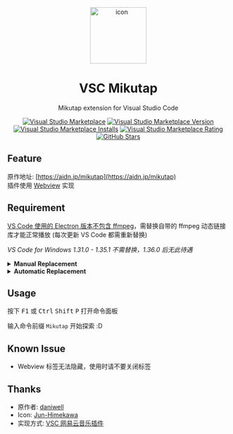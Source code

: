 <div align="center">

<img src="https://raw.githubusercontent.com/kiddyuchina/vsc-mikutap/master/icon.png" alt="icon" width="128px">

# VSC Mikutap

Mikutap extension for Visual Studio Code

[![Visual Studio Marketplace](https://img.shields.io/badge/Visual%20Studio-Marketplace-007acc.svg?style=flat-square)](https://marketplace.visualstudio.com/items?itemName=kiddyu.vsc-mikutap)
[![Visual Studio Marketplace Version](https://img.shields.io/visual-studio-marketplace/v/kiddyu.vsc-mikutap.svg?style=flat-square)](https://marketplace.visualstudio.com/items?itemName=kiddyu.vsc-mikutap)
[![Visual Studio Marketplace Installs](https://img.shields.io/visual-studio-marketplace/i/kiddyu.vsc-mikutap.svg?style=flat-square)](https://marketplace.visualstudio.com/items?itemName=kiddyu.vsc-mikutap)
[![Visual Studio Marketplace Rating](https://img.shields.io/visual-studio-marketplace/stars/kiddyu.vsc-mikutap.svg?style=flat-square)](https://marketplace.visualstudio.com/items?itemName=kiddyu.vsc-mikutap)
[![GitHub Stars](https://img.shields.io/github/stars/kiddyuchina/vsc-mikutap.svg?style=flat-square)](https://github.com/kiddyuchina/vsc-mikutap)

</div>

## Feature

原作地址: [https://aidn.jp/mikutap](https://aidn.jp/mikutap)  
插件使用 [Webview](https://code.visualstudio.com/api/extension-guides/webview) 实现

## Requirement

[VS Code 使用的 Electron 版本不包含 ffmpeg](https://stackoverflow.com/a/51735036)，需替换自带的 ffmpeg 动态链接库才能正常播放 (每次更新 VS Code 都需重新替换)

*VS Code for Windows 1.31.0 - 1.35.1 不需替换，1.36.0 后无此待遇*

<details><summary>
<b>Manual Replacement</b>
</summary>

通过 VS Code 版本在 `https://raw.githubusercontent.com/Microsoft/vscode/%version%/.yarnrc` 查看其使用的 Electron 版本，并于 `https://github.com/electron/electron/releases/tag/%version%` 下载对应的 **Electron 完整版本**进行替换

#### Windows
下载 **electron-%version%-win32-%arch%.zip**

替换 `./ffmpeg.dll`

#### macOS
下载 **electron-%version%-darwin-x64.zip** 

替换 `./Electron.app/Contents/Frameworks/Electron\ Framework.framework/Libraries/libffmpeg.dylib`

#### Linux
下载 **electron-%version%-linux-%arch%.zip**

替换 `./libffmpeg.so`

</details>

<details><summary>
<b>Automatic Replacement</b>
</summary>

使用 Python 脚本替换 (Python 2/3 均可，绝大部分发行版自带环境)

**默认安装位置下 Linux 和 Windows 需要以管理员身份运行，macOS 不需要**

#### Windows Powershell

```powershell
Invoke-RestMethod https://gist.githubusercontent.com/nondanee/f157bbbccecfe29e48d87273cd02e213/raw | python
```

#### Unix Shell

```
curl https://gist.githubusercontent.com/nondanee/f157bbbccecfe29e48d87273cd02e213/raw | python
```

如果 VS Code 使用默认配置安装，脚本会自动寻找并替换，若自定义了安装位置，请自行修改 [installation](https://gist.github.com/nondanee/f157bbbccecfe29e48d87273cd02e213#file-helper-py-L20)

</details>

## Usage

按下 <kbd>F1</kbd> 或 <kbd>Ctrl</kbd> <kbd>Shift</kbd> <kbd>P</kbd> 打开命令面板

输入命令前缀 `Mikutap` 开始探索 :D

## Known Issue

- Webview 标签无法隐藏，使用时请不要关闭标签

## Thanks

- 原作者: [daniwell](https://aidn.jp/daniwell/)
- Icon: [Jun-Himekawa](https://www.deviantart.com/jun-himekawa)
- 实现方式: [VSC 网易云音乐插件](https://github.com/nondanee/vsc-netease-music)
